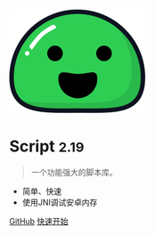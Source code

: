 ![logo](img/icon.svg)

# Script <small>2.19</small>

> 一个功能强大的脚本库。

- 简单、快速
- 使用JNI调试安卓内存

[GitHub](https://github.com/moshuixins/Script)
[快速开始](#综述)